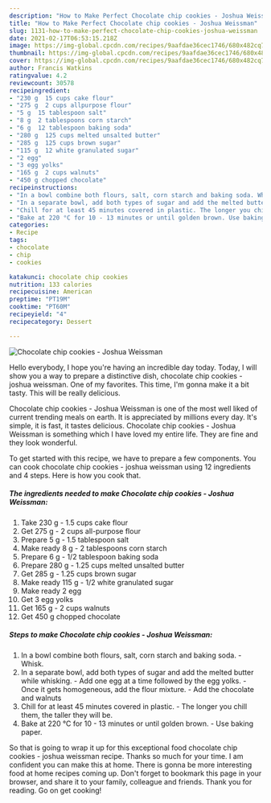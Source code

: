 ```yaml
---
description: "How to Make Perfect Chocolate chip cookies - Joshua Weissman"
title: "How to Make Perfect Chocolate chip cookies - Joshua Weissman"
slug: 1131-how-to-make-perfect-chocolate-chip-cookies-joshua-weissman
date: 2021-02-17T06:53:15.218Z
image: https://img-global.cpcdn.com/recipes/9aafdae36cec1746/680x482cq70/chocolate-chip-cookies-joshua-weissman-recipe-main-photo.jpg
thumbnail: https://img-global.cpcdn.com/recipes/9aafdae36cec1746/680x482cq70/chocolate-chip-cookies-joshua-weissman-recipe-main-photo.jpg
cover: https://img-global.cpcdn.com/recipes/9aafdae36cec1746/680x482cq70/chocolate-chip-cookies-joshua-weissman-recipe-main-photo.jpg
author: Francis Watkins
ratingvalue: 4.2
reviewcount: 30578
recipeingredient:
- "230 g  15 cups cake flour"
- "275 g  2 cups allpurpose flour"
- "5 g  15 tablespoon salt"
- "8 g  2 tablespoons corn starch"
- "6 g  12 tablespoon baking soda"
- "280 g  125 cups melted unsalted butter"
- "285 g  125 cups brown sugar"
- "115 g  12 white granulated sugar"
- "2 egg"
- "3 egg yolks"
- "165 g  2 cups walnuts"
- "450 g chopped chocolate"
recipeinstructions:
- "In a bowl combine both flours, salt, corn starch and baking soda. Whisk."
- "In a separate bowl, add both types of sugar and add the melted butter while whisking. Add one egg at a time followed by the egg yolks. Once it gets homogeneous, add the flour mixture. Add the chocolate and walnuts"
- "Chill for at least 45 minutes covered in plastic. The longer you chill them, the taller they will be."
- "Bake at 220 °C for 10 - 13 minutes or until golden brown. Use baking paper."
categories:
- Recipe
tags:
- chocolate
- chip
- cookies

katakunci: chocolate chip cookies 
nutrition: 133 calories
recipecuisine: American
preptime: "PT19M"
cooktime: "PT60M"
recipeyield: "4"
recipecategory: Dessert

---
```



![Chocolate chip cookies - Joshua Weissman](https://img-global.cpcdn.com/recipes/9aafdae36cec1746/680x482cq70/chocolate-chip-cookies-joshua-weissman-recipe-main-photo.jpg)

Hello everybody, I hope you're having an incredible day today. Today, I will show you a way to prepare a distinctive dish, chocolate chip cookies - joshua weissman. One of my favorites. This time, I'm gonna make it a bit tasty. This will be really delicious.



Chocolate chip cookies - Joshua Weissman is one of the most well liked of current trending meals on earth. It is appreciated by millions every day. It's simple, it is fast, it tastes delicious. Chocolate chip cookies - Joshua Weissman is something which I have loved my entire life. They are fine and they look wonderful.


To get started with this recipe, we have to prepare a few components. You can cook chocolate chip cookies - joshua weissman using 12 ingredients and 4 steps. Here is how you cook that.

<!--inarticleads1-->

##### The ingredients needed to make Chocolate chip cookies - Joshua Weissman:

1. Take 230 g - 1.5 cups cake flour
1. Get 275 g - 2 cups all-purpose flour
1. Prepare 5 g - 1.5 tablespoon salt
1. Make ready 8 g - 2 tablespoons corn starch
1. Prepare 6 g - 1/2 tablespoon baking soda
1. Prepare 280 g - 1.25 cups melted unsalted butter
1. Get 285 g - 1.25 cups brown sugar
1. Make ready 115 g - 1/2 white granulated sugar
1. Make ready 2 egg
1. Get 3 egg yolks
1. Get 165 g - 2 cups walnuts
1. Get 450 g chopped chocolate




<!--inarticleads2-->

##### Steps to make Chocolate chip cookies - Joshua Weissman:

1. In a bowl combine both flours, salt, corn starch and baking soda. - Whisk.
1. In a separate bowl, add both types of sugar and add the melted butter while whisking. - Add one egg at a time followed by the egg yolks. - Once it gets homogeneous, add the flour mixture. - Add the chocolate and walnuts
1. Chill for at least 45 minutes covered in plastic. - The longer you chill them, the taller they will be.
1. Bake at 220 °C for 10 - 13 minutes or until golden brown. - Use baking paper.




So that is going to wrap it up for this exceptional food chocolate chip cookies - joshua weissman recipe. Thanks so much for your time. I am confident you can make this at home. There is gonna be more interesting food at home recipes coming up. Don't forget to bookmark this page in your browser, and share it to your family, colleague and friends. Thank you for reading. Go on get cooking!

